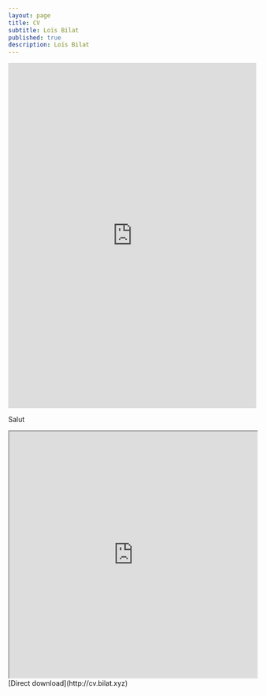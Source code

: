 ```yaml
---
layout: page
title: CV
subtitle: Loïs Bilat
published: true
description: Loïs Bilat
---
```





<embed src="https://drive.google.com/viewerng/
viewer?embedded=true&amp;url=http://bilat.xyz/pdf/cv.pdf" width="100%" height="700" />

Salut

<iframe src="http://bilat.xyz/pdf/cv.pdf" width="100%" height="500px">
    </iframe>
[Direct download](http://cv.bilat.xyz)
